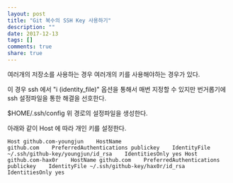 ```yaml
---
layout: post
title: "Git 복수의 SSH Key 사용하기"
description: ""
date: 2017-12-13
tags: []
comments: true
share: true
---
```


여러개의 저장소를 사용하는 경우 여러개의 키를 사용해야하는 경우가 있다.

이 경우 ssh 에서 "i (identity_file)" 옵션을 통해서 매번 지정할 수 있지만 번거롭기에 ssh 설정파일을 통한 해결을
선호한다.

  

$HOME/.ssh/config 위 경로의 설정파일을 생성한다.

아래와 같이 Host 에 따라 개인 키를 설정한다.

  

    Host github.com-youngjun    HostName github.com    PreferredAuthentications publickey    IdentityFile ~/.ssh/github-key/youngjun/id_rsa    IdentitiesOnly yes Host github.com-hax0r    HostName github.com    PreferredAuthentications publickey    IdentityFile ~/.ssh/github-key/hax0r/id_rsa    IdentitiesOnly yes 

  

  

